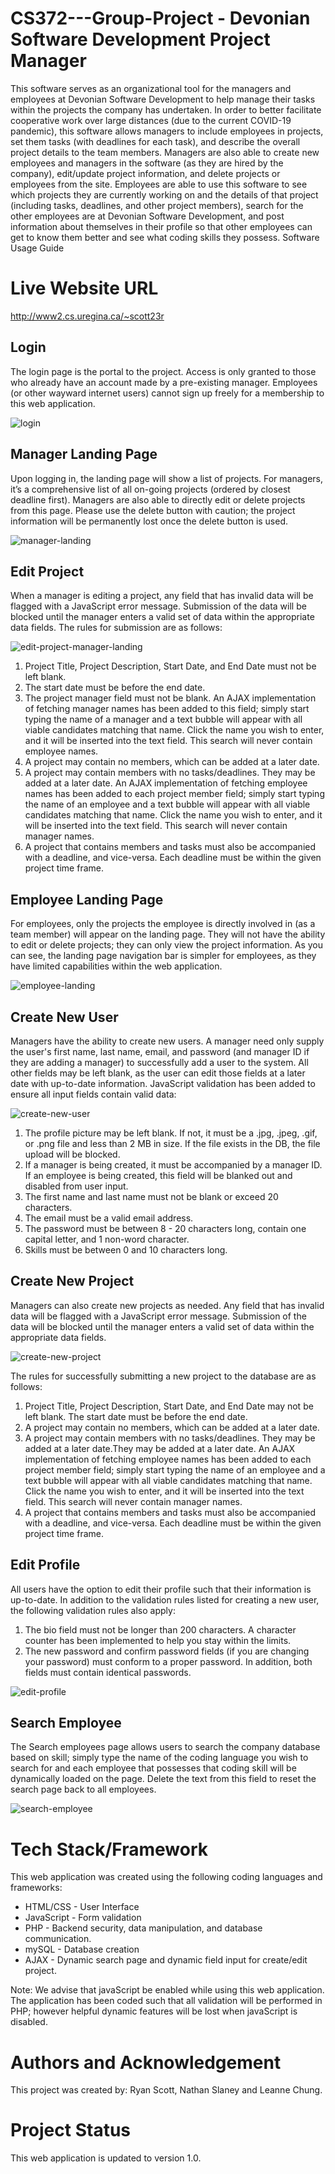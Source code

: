 # CS372---Group-Project - Devonian Software Development Project Manager
This software serves as an organizational tool for the managers and employees at Devonian Software Development to help manage their tasks within the projects the company has undertaken. In order to better facilitate cooperative work over large distances (due to the current COVID-19 pandemic), this software allows managers to include employees in projects, set them tasks (with deadlines for each task), and describe the overall project details to the team members. Managers are also able to create new employees and managers in the software (as they are hired by the company), edit/update project information, and delete projects or employees from the site.  Employees are able to use this software to see which projects they are currently working on and the details of that project (including tasks, deadlines, and other project members), search for the other employees are at Devonian Software Development, and post information about themselves in their profile so that other employees can get to know them better and see what coding skills they possess.
Software Usage Guide

# Live Website URL
http://www2.cs.uregina.ca/~scott23r


## Login
The login page is the portal to the project. Access is only granted to those who already have an account made by a pre-existing manager. Employees (or other wayward internet users) cannot sign up freely for a membership to this web application.

![login](https://user-images.githubusercontent.com/53383372/100956509-3286a100-34de-11eb-8196-ad7f9433d666.png)


## Manager Landing Page
Upon logging in, the landing page will show a list of projects. For managers, it’s a comprehensive list of all on-going projects (ordered by closest deadline first). Managers are also able to directly edit or delete projects from this page. Please use the delete button with caution; the project information will be permanently lost once the delete button is used. 

![manager-landing](https://user-images.githubusercontent.com/53383372/100956549-48946180-34de-11eb-8c7a-8134bf370c14.png)


## Edit Project
When a manager is editing a project, any field that has invalid data will be flagged with a JavaScript error message. Submission of the data will be blocked until the manager enters a valid set of data within the appropriate data fields. The rules for submission are as follows:

![edit-project-manager-landing](https://user-images.githubusercontent.com/53383372/100956551-492cf800-34de-11eb-8b1a-4f1e2f9702b8.png)

1. Project Title, Project Description, Start Date, and End Date must not be left blank. 
2. The start date must be before the end date.
3. The project manager field must not be blank. An AJAX implementation of fetching manager names has been added to this field; simply start typing the name of a manager and a text bubble will appear with all viable candidates matching that name. Click the name you wish to enter, and it will be inserted into the text field. This search will never contain employee names.
4. A project may contain no members, which can be added at a later date.
5. A project may contain members with no tasks/deadlines. They may be added at a later date. An AJAX implementation of fetching employee names has been added to each project member field; simply start typing the name of an employee and a text bubble will appear with all viable candidates matching that name. Click the name you wish to enter, and it will be inserted into the text field. This search will never contain manager names.
6. A project that contains members and tasks must also be accompanied with a deadline, and vice-versa. Each deadline must be within the given project time frame.


## Employee Landing Page
For employees, only the projects the employee is directly involved in (as a team member) will appear on the landing page. They will not have the ability to edit or delete projects; they can only view the project information. As you can see, the landing page navigation bar is simpler for employees, as they have limited capabilities within the web application.

![employee-landing](https://user-images.githubusercontent.com/53383372/100956538-429e8080-34de-11eb-8a5f-2ea29c0a121a.png)


## Create New User
Managers have the ability to create new users. A manager need only supply the user's first name, last name, email, and password (and manager ID if they are adding a manager) to successfully add a user to the system. All other fields may be left blank, as the user can edit those fields at a later date with up-to-date information. JavaScript validation has been added to ensure all input fields contain valid data:

![create-new-user](https://user-images.githubusercontent.com/53383372/100956521-39adaf00-34de-11eb-8208-a8f207146400.png)

1. The profile picture may be left blank. If not, it must be a .jpg, .jpeg, .gif, or .png file and less than 2 MB in size. If the file exists in the DB, the file  upload will be blocked.
2. If a manager is being created, it must be accompanied by a manager ID. If an employee is being created, this field will be blanked out and disabled from user input.
3. The first name and last name must not be blank or exceed 20 characters.
4. The email must be a valid email address.
5. The password must be between 8 - 20 characters long, contain one capital letter, and 1 non-word character.
6. Skills must be between 0 and 10 characters long.


## Create New Project
Managers can also create new projects as needed. Any field that has invalid data will be flagged with a JavaScript error message. Submission of the data will be blocked until the manager enters a valid set of data within the appropriate data fields. 

![create-new-project](https://user-images.githubusercontent.com/53383372/100956526-3ca89f80-34de-11eb-9095-0a98758b5f30.png)

The rules for successfully submitting a new project to the database are as follows:
1. Project Title, Project Description, Start Date, and End Date may not be left blank. 
The start date must be before the end date.
2. A project may contain no members, which can be added at a later date.
3. A project may contain members with no tasks/deadlines. They may be added at a later date.They may be added at a later date. An AJAX implementation of fetching employee names has been added to each project member field; simply start typing the name of an employee and a text bubble will appear with all viable candidates matching that name. Click the name you wish to enter, and it will be inserted into the text field. This search will never contain manager names.
5. A project that contains members and tasks must also be accompanied with a deadline, and vice-versa. Each deadline must be within the given project time frame.


## Edit Profile
All users have the option to edit their profile such that their information is up-to-date. In addition to the validation rules listed for creating a new user, the following validation rules also apply:

1. The bio field must not be longer than 200 characters. A character counter has been implemented to help you stay within the limits.
2. The new password and confirm password fields (if you are changing your password) must conform to a proper password. In addition, both fields must contain identical passwords.

![edit-profile](https://user-images.githubusercontent.com/53383372/100956541-45997100-34de-11eb-85ca-ae6a3fff4cf7.png)


## Search Employee
The Search employees page allows users to search the company database based on skill; simply type the name of the coding language you wish to search for and each employee that possesses that coding skill will be dynamically loaded on the page. Delete the text from this field to reset the search page back to all employees.

![search-employee](https://user-images.githubusercontent.com/53383372/100956534-403c2680-34de-11eb-815b-9158a6be7eba.png)

# Tech Stack/Framework
This web application was created using the following coding languages and frameworks:

* HTML/CSS - User Interface 
* JavaScript - Form validation
* PHP - Backend security, data manipulation, and database communication.
* mySQL - Database creation
* AJAX - Dynamic search page and dynamic field input for create/edit project.

Note: We advise that javaScript be enabled while using this web application. The application has been coded such that all validation will be performed in PHP; however helpful dynamic features will be lost when javaScript is disabled.

# Authors and Acknowledgement
This project was created by: Ryan Scott, Nathan Slaney and Leanne Chung.

# Project Status
This web application is updated to version 1.0.

